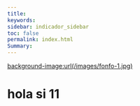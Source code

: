 ```yaml
---
title: 
keywords: 
sidebar: indicador_sidebar
toc: false
permalink: index.html
Summary:
---
```



<head>
<script>
    /**
    * Array con las imagenes que se iran mostrando en la web
    */
	var index=0
    var imagenes=new Array(
        'images/fondo-1.jpg',
        'images/fondo-2.jpg',
        'images/fondo-3.jpg',
        'images/fondo-4.jpg'
    );
 
    /**
    * Funcion para cambiar la imagen
    */
    function rotarImagenes()
    {
	  
        $('body').css("background-image", 'url(' + imagenes[index] + ')');          
           index++;
           if(index == 4)
      index = 0;
    }
 
    /**
    * Función que se ejecuta una vez cargada la página
    */
    onload=function()
    {
        // Cargamos una imagen aleatoria
        rotarImagenes();
 
        // Indicamos que cada  segundos cambie la imagen
        setInterval(rotarImagenes,1000);
    }
</script>
</head>
 
<body>
 
<background-image:url(/images/fonfo-1.jpg)>
 <h1>hola si 11</h1>
</body>